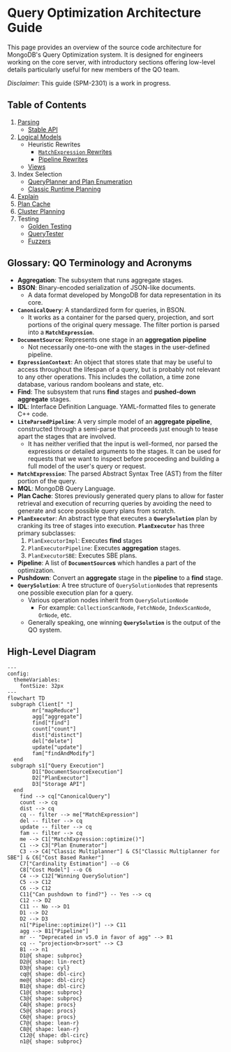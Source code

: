 # Query Optimization Architecture Guide

This page provides an overview of the source code architecture for MongoDB's Query Optimization system. It is designed for engineers working on the core server, with introductory sections offering low-level details particularly useful for new members of the QO team.

_Disclaimer_: This guide (SPM-2301) is a work in progress.

## Table of Contents

1. [Parsing](../commands/query_cmd/README.md)
   - [Stable API](../STABLE_API_README.md)
1. [Logical Models](README_logical_models.md)
   - Heuristic Rewrites
     - [`MatchExpression` Rewrites](../matcher/README.md)
     - [Pipeline Rewrites](../pipeline/README.md)
   - [Views](../views/README.md)
1. Index Selection
   - [QueryPlanner and Plan Enumeration](#)
   - [Classic Runtime Planning](classic_runtime_planner/README.md)
1. [Explain](README_explain.md)
1. [Plan Cache](plan_cache/README.md)
1. [Cluster Planning](../../s/query/planner/README.md)
1. Testing
   - [Golden Testing](../../../../docs/golden_data_test_framework.md)
   - [QueryTester](query_tester/README.md)
   - [Fuzzers](https://github.com/10gen/jstestfuzz/blob/master/HitchhikersGuide.md)

## Glossary: QO Terminology and Acronyms

- **Aggregation**: The subsystem that runs aggregate stages.
- **BSON**: Binary-encoded serialization of JSON-like documents.
  - A data format developed by MongoDB for data representation in its core.
- **`CanonicalQuery`**: A standardized form for queries, in BSON.
  - It works as a container for the parsed query, projection, and sort portions of the original query message. The filter portion is parsed into a **`MatchExpression`**.
- **`DocumentSource`**: Represents one stage in an **aggregation** **pipeline**
  - Not necessarily one-to-one with the stages in the user-defined pipeline.
- **`ExpressionContext`**: An object that stores state that may be useful to access throughout the lifespan of a query, but is probably not relevant to any other operations. This includes the collation, a time zone database, various random booleans and state, etc.
- **Find**: The subsystem that runs **find** stages and **pushed-down** **aggregate** stages.
- **IDL**: Interface Definition Language. YAML-formatted files to generate C++ code.
- **`LiteParsedPipeline`**: A very simple model of an **aggregate** **pipeline**, constructed through a semi-parse that proceeds just enough to tease apart the stages that are involved.
  - It has neither verified that the input is well-formed, nor parsed the expressions or detailed arguments to the stages. It can be used for requests that we want to inspect before proceeding and building a full model of the user's query or request.
- **`MatchExpression`**: The parsed Abstract Syntax Tree (AST) from the filter portion of the query.
- **MQL**: MongoDB Query Language.
- **Plan Cache**: Stores previously generated query plans to allow for faster retrieval and execution of recurring queries by avoiding the need to generate and score possible query plans from scratch.
- **`PlanExecutor`**: An abstract type that executes a **`QuerySolution`** plan by cranking its tree of stages into execution. **`PlanExecutor`** has three primary subclasses:
  1. `PlanExecutorImpl`: Executes **find** stages
  1. `PlanExecutorPipeline`: Executes **aggregation** stages.
  1. `PlanExecutorSBE`: Executes SBE plans.
- **Pipeline**: A list of **`DocumentSource`s** which handles a part of the optimization.
- **Pushdown**: Convert an **aggregate** stage in the **pipeline** to a **find** stage.
- **`QuerySolution`**: A tree structure of `QuerySolutionNode`s that represents one possible execution plan for a query.
  - Various operation nodes inherit from `QuerySolutionNode`
    - For example: `CollectionScanNode`, `FetchNode`, `IndexScanNode`, `OrNode`, etc.
  - Generally speaking, one winning **`QuerySolution`** is the output of the QO system.

## High-Level Diagram

```mermaid
---
config:
  themeVariables:
    fontSize: 32px
---
flowchart TD
 subgraph Client[" "]
        mr["mapReduce"]
        agg["aggregate"]
        find["find"]
        count["count"]
        dist["distinct"]
        del["delete"]
        update["update"]
        fam["findAndModify"]
  end
 subgraph s1["Query Execution"]
        D1["DocumentSourceExecution"]
        D2["PlanExecutor"]
        D3["Storage API"]
  end
    find --> cq["CanonicalQuery"]
    count --> cq
    dist --> cq
    cq -- filter --> me["MatchExpression"]
    del -- filter --> cq
    update -- filter --> cq
    fam -- filter --> cq
    me --> C1["MatchExpression::optimize()"]
    C1 --> C3["Plan Enumerator"]
    C3 --> C4["Classic Multiplanner"] & C5["Classic Multiplanner for SBE"] & C6["Cost Based Ranker"]
    C7["Cardinality Estimation"] --o C6
    C8["Cost Model"] --o C6
    C4 --> C12["Winning QuerySolution"]
    C5 --> C12
    C6 --> C12
    C11{"Can pushdown to find?"} -- Yes --> cq
    C12 --> D2
    C11 -- No --> D1
    D1 --> D2
    D2 --> D3
    n1["Pipeline::optimize()"] --> C11
    agg --> B1["Pipeline"]
    mr -- "Deprecated in v5.0 in favor of agg" --> B1
    cq -- "projection<br>sort" --> C3
    B1 --> n1
    D1@{ shape: subproc}
    D2@{ shape: lin-rect}
    D3@{ shape: cyl}
    cq@{ shape: dbl-circ}
    me@{ shape: dbl-circ}
    B1@{ shape: dbl-circ}
    C1@{ shape: subproc}
    C3@{ shape: subproc}
    C4@{ shape: procs}
    C5@{ shape: procs}
    C6@{ shape: procs}
    C7@{ shape: lean-r}
    C8@{ shape: lean-r}
    C12@{ shape: dbl-circ}
    n1@{ shape: subproc}
```
